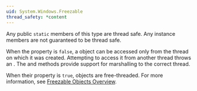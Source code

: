 ```yaml
---
uid: System.Windows.Freezable
thread_safety: *content
---
```


Any public `static` members of this type are thread safe. Any instance members are not guaranteed to be thread safe.  
  
 When the <xref href="System.Windows.Freezable.IsFrozen"></xref> property is `false`, a <xref href="System.Windows.Freezable"></xref> object can be accessed only from the thread on which it was created. Attempting to access it from another thread throws an <xref href="System.InvalidOperationException"></xref>. The <xref href="System.Windows.Threading.Dispatcher.Invoke*"></xref> and <xref href="System.Windows.Threading.Dispatcher.BeginInvoke*"></xref> methods provide support for marshalling to the correct thread.  
  
 When their <xref href="System.Windows.Freezable.IsFrozen"></xref> property is `true`, <xref href="System.Windows.Freezable"></xref> objects are free-threaded.  For more information, see [Freezable Objects Overview](~/docs/framework/wpf/advanced/freezable-objects-overview.md).


